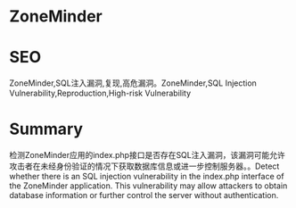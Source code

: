 # ZoneMinder
# SEO
ZoneMinder,SQL注入漏洞,复现,高危漏洞。ZoneMinder,SQL Injection Vulnerability,Reproduction,High-risk Vulnerability
# Summary
检测ZoneMinder应用的index.php接口是否存在SQL注入漏洞，该漏洞可能允许攻击者在未经身份验证的情况下获取数据库信息或进一步控制服务器。。Detect whether there is an SQL injection vulnerability in the index.php interface of the ZoneMinder application. This vulnerability may allow attackers to obtain database information or further control the server without authentication.
